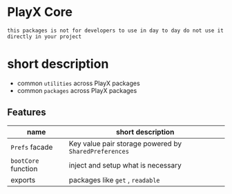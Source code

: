 # PlayX Core

`this packages is not for developers to use in day to day do not use it directly in your project`

# short description

- common `utilities` across PlayX packages
- common `packages` across PlayX packages

## Features

| name                | short description                                     |
| ------------------- | ----------------------------------------------------- |
| `Prefs` facade      | Key value pair storage powered by `SharedPreferences` |
| `bootCore` function | inject and setup what is necessary                    |
| exports             | packages like `get` , `readable`                      |
